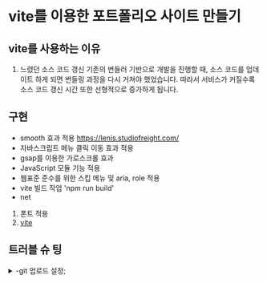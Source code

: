 # vite를 이용한 포트폴리오 사이트 만들기

## vite를 사용하는 이유

1.  느렸던 소스 코드 갱신
    기존의 번들러 기반으로 개발을 진행할 때, 소스 코드를 업데이트 하게 되면 번들링 과정을 다시 거쳐야 했었습니다. 따라서 서비스가 커질수록 소스 코드 갱신 시간 또한 선형적으로 증가하게 됩니다.

## 구현

-   smooth 효과 적용 https://lenis.studiofreight.com/
-   자바스크립트 메뉴 클릭 이동 효과 적용
-   gsap를 이용한 가로스크롤 효과
-   JavaScript 모듈 기능 적용
-   웹표준 준수를 위한 스킵 메뉴 및 aria, role 적용
-   vite 빌드 작업 'npm run build'
-   net

1. 폰트 적용
1. [vite](https://ko.vitejs.dev/guide/)

## 트러블 슈 팅

<details>
<summary>-git 업로드 설정;</summary>
error: failed to push some refs to 'origin'
<details>

